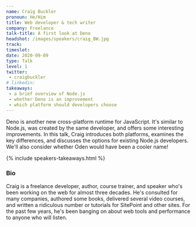 ```yaml
---
name: Craig Buckler
pronoun: He/Him
title: Web developer & tech writer
company: Freelance
talk-title: A first look at Deno
headshot: /images/speakers/craig_BW.jpg
track: 
timeslot: 
date: 2020-09-09
type: Talk
level: 1
twitter:
 - craigbuckler
# linkedin: 
takeaways:
 - a brief overview of Node.js
 - whether Deno is an improvement
 - which platform should developers choose
---
```


<p>Deno is another new cross-platform runtime for JavaScript. It's similar to Node.js, was created by the same developer, and offers some interesting improvements.
In this talk, Craig introduces both platforms, examines the key differences, and discusses the options for existing Node.js developers. We'll also consider whether Oden would have been a cooler name!</p>

{% include speakers-takeaways.html %}

<h3>Bio</h3>
<p>Craig is a freelance developer, author, course trainer, and speaker who's been working on the web for almost three decades.
He's consulted for many companies, authored some books, delivered several video courses, and written a ridiculous number or tutorials for SitePoint and other sites.
For the past few years, he's been banging on about web tools and performance to anyone who will listen.</p>